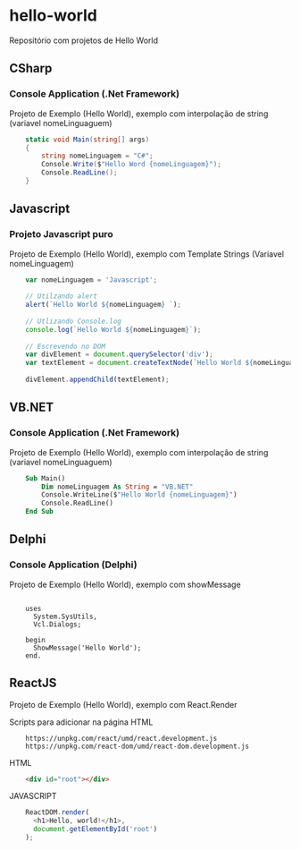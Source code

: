 # hello-world
Repositório com projetos de Hello World

## CSharp 
### Console Application (.Net Framework)
Projeto de Exemplo (Hello World), exemplo com interpolação de string (variavel nomeLinguaguem)

```c#
    static void Main(string[] args)
    {
        string nomeLinguagem = "C#";
        Console.Write($"Hello Word {nomeLinguagem}");
        Console.ReadLine();
    }
 ```

## Javascript
### Projeto Javascript puro
Projeto de Exemplo (Hello World), exemplo com Template Strings (Variavel nomeLinguagem)

```js
    var nomeLinguagem = 'Javascript';
            
    // Utilzando alert
    alert(`Hello World ${nomeLinguagem} `);
    
    // Utlizando Console.log
    console.log(`Hello World ${nomeLinguagem}`);
    
    // Escrevendo no DOM
    var divElement = document.querySelector('div');
    var textElement = document.createTextNode(`Hello World ${nomeLinguagem}`);
    
    divElement.appendChild(textElement); 
   ```

## VB.NET
### Console Application (.Net Framework)
Projeto de Exemplo (Hello World), exemplo com interpolação de string (variavel nomeLinguaguem)

```vb
    Sub Main()
        Dim nomeLinguagem As String = "VB.NET"
        Console.WriteLine($"Hello World {nomeLinguagem}")
        Console.ReadLine()
    End Sub
```



## Delphi
### Console Application (Delphi)
Projeto de Exemplo (Hello World), exemplo com showMessage

```delphi
		
	uses
	  System.SysUtils,
	  Vcl.Dialogs;

	begin
	  ShowMessage('Hello World');
	end.

```

## ReactJS
Projeto de Exemplo (Hello World), exemplo com React.Render

Scripts para adicionar na página HTML
```
	https://unpkg.com/react/umd/react.development.js
	https://unpkg.com/react-dom/umd/react-dom.development.js
``` 

HTML
```html
	<div id="root"></div>
```

JAVASCRIPT
```js
	ReactDOM.render(
	  <h1>Hello, world!</h1>,
	  document.getElementById('root')
	);
```


